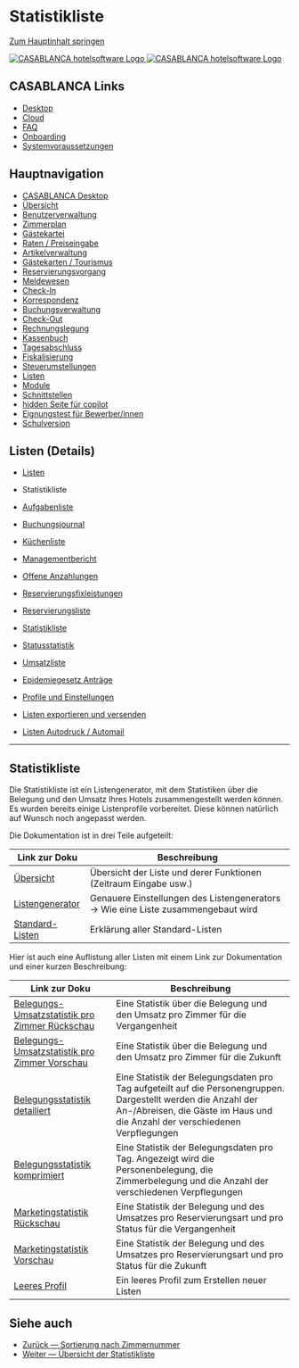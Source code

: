 # Statistikliste

[Zum Hauptinhalt springen](https://docs.casablanca.at/desktop/lists/statistiklist/#__docusaurus_skipToContent_fallback)

[![CASABLANCA hotelsoftware Logo](https://docs.casablanca.at/img/logo.png) ![CASABLANCA hotelsoftware Logo](https://docs.casablanca.at/img/Casablanca_LOGO_2022_neg.png)](https://docs.casablanca.at/)

## CASABLANCA Links

* [Desktop](https://docs.casablanca.at/desktop/)
* [Cloud](https://docs.casablanca.at/cloud/cloud_systems/)
* [FAQ](https://docs.casablanca.at/faq)
* [Onboarding](https://docs.casablanca.at/onboarding/fiscalization)
* [Systemvoraussetzungen](https://docs.casablanca.at/system_requirements)

## Hauptnavigation

* [CASABLANCA Desktop](https://docs.casablanca.at/desktop/desktop/)
* [Übersicht](https://docs.casablanca.at/desktop/interface/)
* [Benutzerverwaltung](https://docs.casablanca.at/desktop/user_management/)
* [Zimmerplan](https://docs.casablanca.at/desktop/room_plan/)
* [Gästekartei](https://docs.casablanca.at/desktop/guest_profile/)
* [Raten / Preiseingabe](https://docs.casablanca.at/desktop/raten/)
* [Artikelverwaltung](https://docs.casablanca.at/desktop/articles/)
* [Gästekarten / Tourismus](https://docs.casablanca.at/desktop/guest_cards/)
* [Reservierungsvorgang](https://docs.casablanca.at/desktop/reservation_process/)
* [Meldewesen](https://docs.casablanca.at/desktop/registration/)
* [Check-In](https://docs.casablanca.at/desktop/check_in/)
* [Korrespondenz](https://docs.casablanca.at/desktop/correspondence/)
* [Buchungsverwaltung](https://docs.casablanca.at/desktop/account/)
* [Check-Out](https://docs.casablanca.at/desktop/check-out/)
* [Rechnungslegung](https://docs.casablanca.at/desktop/accounting/)
* [Kassenbuch](https://docs.casablanca.at/desktop/cashbook/)
* [Tagesabschluss](https://docs.casablanca.at/desktop/daily_closing/)
* [Fiskalisierung](https://docs.casablanca.at/desktop/fiscalization/)
* [Steuerumstellungen](https://docs.casablanca.at/desktop/tax_changes/)
* [Listen](https://docs.casablanca.at/desktop/lists/)
* [Module](https://docs.casablanca.at/desktop/module/)
* [Schnittstellen](https://docs.casablanca.at/desktop/interfaces/)
* [hidden Seite für copilot](https://docs.casablanca.at/desktop/hidden_copilot)
* [Eignungstest für Bewerber/innen](https://docs.casablanca.at/desktop/qualification)
* [Schulversion](https://docs.casablanca.at/desktop/schoolversion)

## Listen (Details)

* [Listen](https://docs.casablanca.at/desktop/lists/)
* Statistikliste

* [Aufgabenliste](https://docs.casablanca.at/desktop/lists/todolist/)
* [Buchungsjournal](https://docs.casablanca.at/desktop/lists/booking_journal/)
* [Küchenliste](https://docs.casablanca.at/desktop/lists/catering_list/)
* [Managementbericht](https://docs.casablanca.at/desktop/lists/managementreport/)
* [Offene Anzahlungen](https://docs.casablanca.at/desktop/lists/deposit_list/)
* [Reservierungsfixleistungen](https://docs.casablanca.at/desktop/lists/fixed_reservation_services/)
* [Reservierungsliste](https://docs.casablanca.at/desktop/lists/reservationlist/)
* [Statistikliste](https://docs.casablanca.at/desktop/lists/statistiklist/)
* [Statusstatistik](https://docs.casablanca.at/desktop/lists/statusstatistic/)
* [Umsatzliste](https://docs.casablanca.at/desktop/lists/saleslist/)
* [Epidemiegesetz Anträge](https://docs.casablanca.at/desktop/lists/epidemic_law/)
* [Profile und Einstellungen](https://docs.casablanca.at/desktop/lists/settings/)
* [Listen exportieren und versenden](https://docs.casablanca.at/desktop/lists/list_export/)
* [Listen Autodruck / Automail](https://docs.casablanca.at/desktop/lists/list_autoprint_automail/)

---

## Statistikliste

Die Statistikliste ist ein Listengenerator, mit dem Statistiken über die Belegung und den Umsatz Ihres Hotels zusammengestellt werden können. Es wurden bereits einige Listenprofile vorbereitet. Diese können natürlich auf Wunsch noch angepasst werden.

Die Dokumentation ist in drei Teile aufgeteilt:

| Link zur Doku | Beschreibung |
| --- | --- |
| [Übersicht](https://docs.casablanca.at/desktop/lists/statistiklist/overview) | Übersicht der Liste und derer Funktionen (Zeitraum Eingabe usw.) |
| [Listengenerator](https://docs.casablanca.at/desktop/lists/statistiklist/listgenerator) | Genauere Einstellungen des Listengenerators → Wie eine Liste zusammengebaut wird |
| [Standard-Listen](https://docs.casablanca.at/desktop/lists/statistiklist/profiles) | Erklärung aller Standard-Listen |

Hier ist auch eine Auflistung aller Listen mit einem Link zur Dokumentation und einer kurzen Beschreibung:

| Link zur Doku | Beschreibung |
| --- | --- |
| [Belegungs- Umsatzstatistik pro Zimmer Rückschau](https://docs.casablanca.at/desktop/lists/statistiklist/profiles) | Eine Statistik über die Belegung und den Umsatz pro Zimmer für die Vergangenheit |
| [Belegungs- Umsatzstatistik pro Zimmer Vorschau](https://docs.casablanca.at/desktop/lists/statistiklist/profiles#belegungs--umsatzstatistik-pro-zimmer-vorschau) | Eine Statistik über die Belegung und den Umsatz pro Zimmer für die Zukunft |
| [Belegungsstatistik detailiert](https://docs.casablanca.at/desktop/lists/statistiklist/profiles#belegungsstatistik-detailiert) | Eine Statistik der Belegungsdaten pro Tag aufgeteilt auf die Personengruppen. Dargestellt werden die Anzahl der An-/Abreisen, die Gäste im Haus und die Anzahl der verschiedenen Verpflegungen |
| [Belegungsstatistik komprimiert](https://docs.casablanca.at/desktop/lists/statistiklist/profiles#belegungsstatistik-komprimiert) | Eine Statistik der Belegungsdaten pro Tag. Angezeigt wird die Personenbelegung, die Zimmerbelegung und die Anzahl der verschiedenen Verpflegungen |
| [Marketingstatistik Rückschau](https://docs.casablanca.at/desktop/lists/statistiklist/profiles#marketingstatistik-rueckschau) | Eine Statistik der Belegung und des Umsatzes pro Reservierungsart und pro Status für die Vergangenheit |
| [Marketingstatistik Vorschau](https://docs.casablanca.at/desktop/lists/statistiklist/profiles#marketingstatistik-vorschau) | Eine Statistik der Belegung und des Umsatzes pro Reservierungsart und pro Status für die Zukunft |
| [Leeres Profil](https://docs.casablanca.at/desktop/lists/statistiklist/profiles#leeres-profil) | Ein leeres Profil zum Erstellen neuer Listen |

## Siehe auch

* [Zurück — Sortierung nach Zimmernummer](https://docs.casablanca.at/desktop/lists/reservationlist/tutorials/sort_by_roomnumber)
* [Weiter — Übersicht der Statistikliste](https://docs.casablanca.at/desktop/lists/statistiklist/overview)
